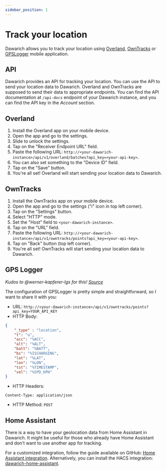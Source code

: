 ```yaml
---
sidebar_position: 1
---
```


# Track your location

Dawarich allows you to track your location using [Overland](https://overland.p3k.app/), [OwnTracks](https://owntracks.org/) or [GPSLogger](https://gpslogger.app/) mobile application.

## API

Dawarich provides an API for tracking your location. You can use the API to send your location data to Dawarich. Overland and OwnTracks are supposed to send their data to appropriate endpoints. You can find the API documentation at `/api-docs` endpoint of your Dawarich instance, and you can find the API key in the *Account* section.

## Overland

1. Install the Overland app on your mobile device.
2. Open the app and go to the settings.
3. Slide to unlock the settings.
4. Tap on the "Receiver Endpoint URL" field.
5. Paste the following URL: `http://<your-dawarich-instance>/api/v1/overland/batches?api_key=<your-api-key>`.
6. You can also set something to the "Device ID" field.
7. Tap on the "Save" button.
8. You're all set! Overland will start sending your location data to Dawarich.

## OwnTracks

1. Install the OwnTracks app on your mobile device.
2. Open the app and go to the settings ("i" icon in top left corner).
3. Tap on the "Settings" button.
4. Select "HTTP" mode.
5. Set the "Host" field to `<your-dawarich-instance>`.
6. Tap on the "URL" field.
7. Paste the following URL: `http://<your-dawarich-instance>/api/v1/owntracks/points?api_key=<your-api-key>`.
8. Tap on "Back" button (top left corner).
9. You're all set! OwnTracks will start sending your location data to Dawarich.

## GPS Logger

*Kudos to @werner-kapferer-lgs for this! [Source](https://github.com/Freika/dawarich/discussions/118#discussion-6923665)*

The configuration of GPSLogger is pretty simple and straightforward, so I want to share it with you:

- URL: `http://<your-dawarich-instance>/api/v1/owntracks/points?api_key=YOUR_API_KEY`
- HTTP Body:

```json
{
    "_type" : "location",
    "t": "u",
    "acc": "%ACC",
    "alt": "%ALT",
    "batt": "%BATT",
    "bs": "%ISCHARGING",
    "lat": "%LAT",
    "lon": "%LON",
    "tst": "%TIMESTAMP",
    "vel": "%SPD_KPH"
}
```

- HTTP Headers:

```
Content-Type: application/json
```

- HTTP Method: `POST`

## Home Assistant

There is a way to have your geolocation data from Home Assistant in Dawarich. It might be useful for those who already have Home Assistant and don't want to use another app for tracking.

For a customized integration, follow the guide available on GitHub: [Home Assistant integration](https://github.com/Freika/dawarich/discussions/77#discussioncomment-9904099).
Alternatively, you can install the HACS integration: [dawarich-home-assistant](https://github.com/AlbinLind/dawarich-home-assistant).